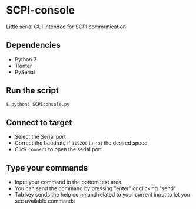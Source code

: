 # SCPI-console
Little serial GUI intended for SCPI communication

## Dependencies

- Python 3
- Tkinter
- PySerial

## Run the script

~~~bash
$ python3 SCPIconsole.py 
~~~

## Connect to target

- Select the Serial port
- Correct the baudrate if `115200` is not the desired speed
- Click `Connect` to open the serial port

## Type your commands

- Input your command in the bottom text area
- You can send the command by pressing "enter" or clicking "send"
- Tab key sends the help command related to your current input to let you see available commands